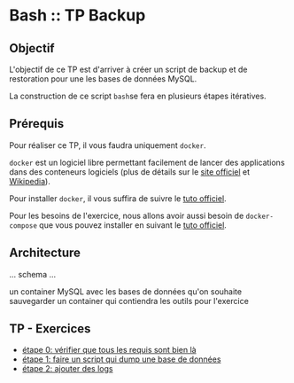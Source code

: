 # Bash :: TP Backup

## Objectif

L'objectif de ce TP est d'arriver à créer un script de backup et de restoration pour une les bases de données MySQL.

La construction de ce script `bash`se fera en plusieurs étapes itératives.


## Prérequis

Pour réaliser ce TP, il vous faudra uniquement `docker`.

`docker` est un logiciel libre permettant facilement de lancer des applications dans des conteneurs logiciels (plus de détails sur le [site officiel](https://www.docker.com/) et [Wikipedia](https://fr.wikipedia.org/wiki/Docker_%28logiciel%29)).

Pour installer `docker`, il vous suffira de suivre le [tuto officiel](https://docs.docker.com/install/).

Pour les besoins de l'exercice, nous allons avoir aussi besoin de `docker-compose` que vous pouvez installer en suivant le [tuto officiel](https://docs.docker.com/compose/install/).

## Architecture

... schema ...

un container MySQL avec les bases de données qu'on souhaite sauvegarder
un container qui contiendra les outils pour l'exercice


## TP - Exercices

* [étape 0: vérifier que tous les requis sont bien là](./tp/step_0-check.md)
* [étape 1: faire un script qui dump une base de données](./tp/step_1-dump_db.md)
* [étape 2: ajouter des logs](./tp/step_2-log.md)
